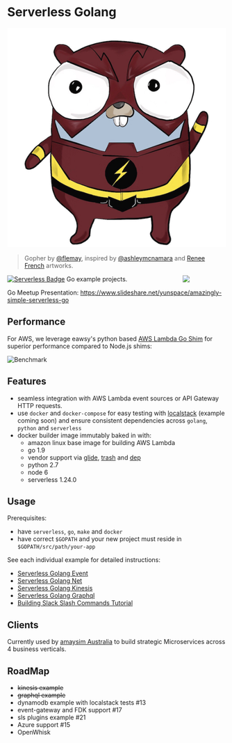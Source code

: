 # Serverless Golang

![Serverless Gopher](./gopher.jpg)
> Gopher by [@flemay](https://github.com/flemay), inspired by [@ashleymcnamara](https://github.com/ashleymcnamara) and [Renee French](http://reneefrench.blogspot.com.au/) artworks.

[<img
src="https://rawgit.com/justserverless/awesome-serverless/master/logo_serverless.png"
align="right" width="100">](http://serverless.com)

[![Serverless Badge](http://public.serverless.com/badges/v3.svg)](http://www.serverless.com) Go example projects. 

Go Meetup Presentation: https://www.slideshare.net/yunspace/amazingly-simple-serverless-go

## Performance
For AWS, we leverage eawsy's python based [AWS Lambda Go Shim](https://github.com/eawsy/aws-lambda-go-shim) for superior 
performance compared to Node.js shims:

![Benchmark](https://raw.githubusercontent.com/eawsy/aws-lambda-go-shim/master/asset/bench_1000.png)

## Features
- seamless integration with AWS Lambda event sources or API Gateway HTTP requests.
- use `docker` and `docker-compose` for easy testing with [localstack](https://github.com/localstack/localstack) (example coming soon) and ensure consistent dependencies across `golang`, `python` and `serverless`
- docker builder image immutably baked in with: 
  - amazon linux base image for building AWS Lambda
  - go 1.9
  - vendor support via [glide](https://github.com/Masterminds/glide), [trash](https://github.com/rancher/trash) and [dep](https://github.com/golang/dep)
  - python 2.7
  - node 6
  - serverless 1.24.0

## Usage
Prerequisites:
- have `serverless`, `go`, `make` and `docker`
- have correct `$GOPATH` and your new project must reside in `$GOPATH/src/path/your-app`

See each individual example for detailed instructions:

- [Serverless Golang Event](https://github.com/yunspace/serverless-golang/blob/master/examples/aws-golang-event/)
- [Serverless Golang Net](https://github.com/yunspace/serverless-golang/blob/master/examples/aws-golang-net/)
- [Serverless Golang Kinesis](https://github.com/yunspace/serverless-golang/blob/master/examples/aws-golang-kinesis/)
- [Serverless Golang Graphql](https://github.com/yunspace/serverless-golang/blob/master/examples/aws-golang-graphql/)
- [Building Slack Slash Commands Tutorial](https://medium.com/@kmarquardsen/serverless-slack-commands-with-go-the-serverless-framework-fa9f3480437c)

## Clients
Currently used by [amaysim Australia](https://www.amaysim.com.au/) to build strategic Microservices across 4 business verticals.

## RoadMap
- ~~kinesis example~~
- ~~graphql example~~
- dynamodb example with localstack tests #13
- event-gateway and FDK support #17
- sls plugins example #21
- Azure support #15
- OpenWhisk
